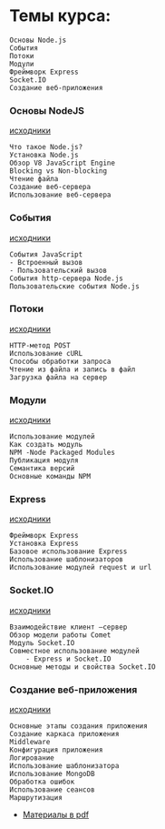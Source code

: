# Темы курса:
```
Основы Node.js
События
Потоки
Модули
Фреймворк Express
Socket.IO
Создание веб-приложения

```


### Основы NodeJS
[исходники](https://github.com/tsvetkovpro/js/tree/master/courses/specialist/level-5/%D0%BC%D0%BE%D0%B4%D1%83%D0%BB%D1%8C-1)
```
Что такое Node.js?
Установка Node.js
Обзор V8 JavaScript Engine
Blocking vs Non-blocking
Чтение файла
Создание веб-сервера
Использование веб-сервера
```

### События
[исходники](https://github.com/tsvetkovpro/js/tree/master/courses/specialist/level-5/%D0%BC%D0%BE%D0%B4%D1%83%D0%BB%D1%8C-2)
```
События JavaScript
- Встроенный вызов
- Пользовательский вызов
События http-сервера Node.js
Пользовательские события Node.js
```


### Потоки
[исходники](https://github.com/tsvetkovpro/js/tree/master/courses/specialist/level-5/%D0%BC%D0%BE%D0%B4%D1%83%D0%BB%D1%8C-3)
```
HTTP-метод POST
Использование cURL
Способы обработки запроса
Чтение из файла и запись в файл
Загрузка файла на сервер
```

### Модули
[исходники](https://github.com/tsvetkovpro/js/tree/master/courses/specialist/level-5/%D0%BC%D0%BE%D0%B4%D1%83%D0%BB%D1%8C-4)
```
Использование модулей
Как создать модуль
NPM -Node Packaged Modules
Публикация модуля
Семантика версий
Основные команды NPM
```

### Express
[исходники](https://github.com/tsvetkovpro/js/tree/master/courses/specialist/level-5/module-5)
```
Фреймворк Express
Установка Express
Базовое использование Express
Использование шаблонизаторов
Использование модулей request и url
```

### Socket.IO
[исходники](https://github.com/tsvetkovpro/js/tree/master/courses/specialist/level-5/module-6)
```
Взаимодействие клиент –сервер
Обзор модели работы Comet
Модуль Socket.IO
Совместное использование модулей
	- Express и Socket.IO
Основные методы и свойства Socket.IO
```

### Создание веб-приложения
[исходники](https://github.com/tsvetkovpro/js/tree/master/courses/specialist/level-5/module-7/site)
```
Основные этапы создания приложения
Создание каркаса приложения
Middleware
Конфигурация приложения
Логирование
Использование шаблонизатора
Использование MongoDB
Обработка ошибок
Использование сеансов
Маршрутизация
```

* [Материалы в pdf](https://github.com/tsvetkovpro/js/blob/master/courses/specialist/level-5/course.pdf)

